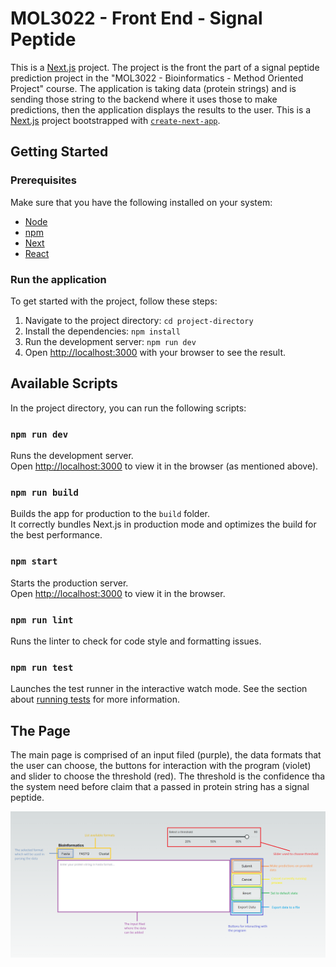 # MOL3022 - Front End - Signal Peptide

This is a [Next.js](https://nextjs.org/) project. The project is the front the part of a signal peptide prediction project in the "MOL3022 - Bioinformatics - Method Oriented Project" course. The application is taking data (protein strings) and is sending those string to the backend where it uses those to make predictions, then the application displays the results to the user. This is a [Next.js](https://nextjs.org/) project bootstrapped with [`create-next-app`](https://github.com/vercel/next.js/tree/canary/packages/create-next-app).

## Getting Started

### Prerequisites

Make sure that you have the following installed on your system:

- [Node](https://nodejs.org/en)
- [npm](https://www.npmjs.com/)
- [Next](https://nextjs.org/)
- [React](https://react.dev/)

### Run the application

To get started with the project, follow these steps:

1. Navigate to the project directory: `cd project-directory`
2. Install the dependencies: `npm install`
3. Run the development server: `npm run dev`
4. Open [http://localhost:3000](http://localhost:3000) with your browser to see the result.

## Available Scripts

In the project directory, you can run the following scripts:

### `npm run dev`

Runs the development server.<br />
Open [http://localhost:3000](http://localhost:3000) to view it in the browser (as mentioned above).

### `npm run build`

Builds the app for production to the `build` folder.<br />
It correctly bundles Next.js in production mode and optimizes the build for the best performance.

### `npm start`

Starts the production server.<br />
Open [http://localhost:3000](http://localhost:3000) to view it in the browser.

### `npm run lint`

Runs the linter to check for code style and formatting issues.

### `npm run test`

Launches the test runner in the interactive watch mode. See the section about [running tests](https://nextjs.org/docs/testing) for more information.

## The Page

The main page is comprised of an input filed (purple), the data formats that the user can choose, the buttons for interaction with the program (violet) and slider to choose the threshold (red). The threshold is the confidence tha the system need before claim that a passed in protein string has a signal peptide.

![](main-page-colors.png)
